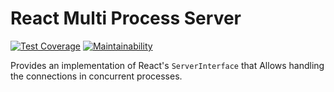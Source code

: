 # React Multi Process Server

[![Test Coverage](https://api.codeclimate.com/v1/badges/dfbdc9d45170a94fd3d0/test_coverage)](https://codeclimate.com/github/tux-rampage/react-multiprocess-server/test_coverage)
[![Maintainability](https://api.codeclimate.com/v1/badges/dfbdc9d45170a94fd3d0/maintainability)](https://codeclimate.com/github/tux-rampage/react-multiprocess-server/maintainability)

Provides an implementation of React's `ServerInterface` that
Allows handling the connections in concurrent processes. 
